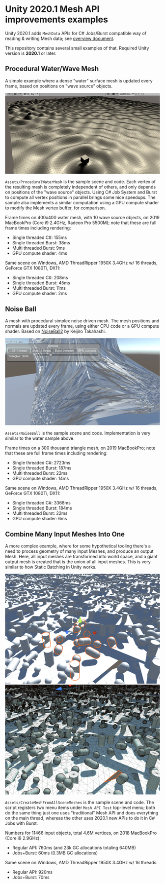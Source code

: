 # Unity 2020.1 Mesh API improvements examples

Unity 2020.1 adds `MeshData` APIs for C# Jobs/Burst compatible way of reading & writing Mesh data; see [overview document](https://docs.google.com/document/d/1QC7NV7JQcvibeelORJvsaTReTyszllOlxdfEsaVL2oA/edit).

This repository contains several small examples of that. Required Unity version is **2020.1** or later.

## Procedural Water/Wave Mesh

A simple example where a dense "water" surface mesh is updated every frame, based on positions on "wave source" objects.

![Water](/Images/Water.png?raw=true "Water")

`Assets/ProceduralWaterMesh` is the sample scene and code. Each vertex of the resulting mesh is completely independent of others, and
only depends on positions of the "wave source" objects.
Using C# Job System and Burst to compute all vertex positions in parallel brings
some nice speedups. The sample also implements a similar computation using a GPU compute
shader to modify the Mesh vertex buffer, for comparison.

Frame times on 400x400 water mesh, with 10 wave source objects, on 2019 MacBookPro (Core i9 2.4GHz, Radeon Pro 5500M); note that these are full frame times including rendering:

- Single threaded C#: 155ms
- Single threaded Burst: 38ms
- Multi threaded Burst: 9ms
- GPU compute shader: 4ms

Same scene on Windows, AMD ThreadRipper 1950X 3.4GHz w/ 16 threads, GeForce GTX 1080Ti, DX11:

- Single threaded C#: 208ms
- Single threaded Burst: 45ms
- Multi threaded Burst: 11ms
- GPU compute shader: 2ms


## Noise Ball

A mesh with procedural simplex noise driven mesh. The mesh positions and normals are updated
every frame, using either CPU code or a GPU compute shader. Based on
[NoiseBall2](https://github.com/keijiro/NoiseBall2) by Keijiro Takahashi.

![NoiseBall](/Images/NoiseBall.png?raw=true "NoiseBall")

`Assets/NoiseBall` is the sample scene and code. Implementation is very similar to the
water sample above.

Frame times on a 300 thousand triangle mesh, on 2019 MacBookPro; note that these are full frame times including rendering:

- Single threaded C#: 2723ms
- Single threaded Burst: 187ms
- Multi threaded Burst: 22ms
- GPU compute shader: 14ms

Same scene on Windows, AMD ThreadRipper 1950X 3.4GHz w/ 16 threads, GeForce GTX 1080Ti, DX11:

- Single threaded C#: 3368ms
- Single threaded Burst: 184ms
- Multi threaded Burst: 22ms
- GPU compute shader: 6ms


## Combine Many Input Meshes Into One

A more complex example, where for some hypothetical tooling there's a need to process geometry of many input Meshes, and produce
an output Mesh. Here, all input meshes are transformed into world space, and a giant output mesh is created that is the union of
all input meshes. This is very similar to how Static Batching in Unity works.

![Combine1](/Images/Combine1.png?raw=true "Combine 1")
![Combine2](/Images/Combine2.png?raw=true "Combine 2")

`Assets/CreateMeshFromAllSceneMeshes` is the sample scene and code. The script registers two menu items under `Mesh API Test`
top-level menu; both do the same thing just one uses "traditional" Mesh API and does everything on the main thread, whereas
the other uses 2020.1 new APIs to do it in C# Jobs with Burst.

Numbers for 11466 input objects, total 4.6M vertices, on 2018 MacBookPro (Core i9 2.9GHz):

- Regular API: 760ms (and 23k GC allocations totaling 640MB)
- Jobs+Burst: 60ms (0.3MB GC allocations)

Same scene on Windows, AMD ThreadRipper 1950X 3.4GHz w/ 16 threads:

- Regular API: 920ms
- Jobs+Burst: 70ms
